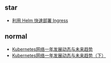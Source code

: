 ## star

* [利用 Helm 快速部署 Ingress](https://mp.weixin.qq.com/s/0iKlG1ihSd9ceCK_aJyRbw)


## normal
* [Kubernetes网络一年发展动态与未来趋势](https://mp.weixin.qq.com/s/x1kaYsSBUkHTWp80MomSsA)
* [Kubernetes网络一年发展动态与未来趋势（下）](https://mp.weixin.qq.com/s/JLMmxIorSAJQWW0yotwZng)
